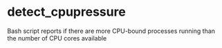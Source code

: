 # detect_cpupressure
Bash script reports if there are more CPU-bound processes running than the number of CPU cores available

